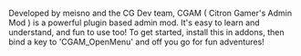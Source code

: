Developed by meisno and the CG Dev team, CGAM ( Citron Gamer's Admin Mod ) is a powerful plugin based admin mod. It's easy to learn and understand, and fun to use too! To get started, install this in addons, then bind a key to 'CGAM\_OpenMenu' and off you go for fun adventures!